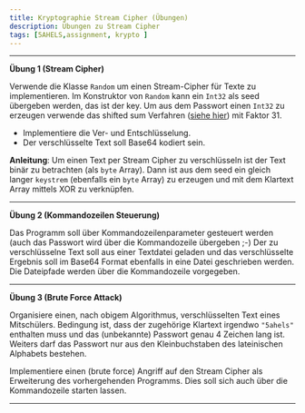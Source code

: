 ```yaml
---
title: Kryptographie Stream Cipher (Übungen)
description: Übungen zu Stream Cipher
tags: [5AHELS,assignment, krypto ]
---
```


---

**Übung 1 (Stream Cipher)** 

Verwende die Klasse `Random` um einen Stream-Cipher für Texte zu implementieren. Im Konstruktor von `Random` kann ein `Int32` als seed übergeben werden, das ist der key. Um aus dem Passwort einen `Int32` zu erzeugen verwende das shifted sum Verfahren ([siehe hier](https://javadevnotes.com/java-string-hashcode)) mit Faktor 31.

- Implementiere die Ver- und Entschlüsselung.
- Der verschlüsselte Text soll Base64 kodiert sein.

**Anleitung**: Um einen Text per Stream Cipher zu verschlüsseln ist der Text binär zu betrachten (als `byte` Array). Dann ist aus dem seed ein gleich langer `keystrem` (ebenfalls ein `byte` Array) zu erzeugen und mit dem Klartext Array mittels XOR zu verknüpfen.



---

**Übung 2  (Kommandozeilen Steuerung)**

Das Programm soll über Kommandozeilenparameter gesteuert werden (auch das Passwort wird über die Kommandozeile übergeben ;-) Der zu verschlüsselne Text soll aus einer Textdatei geladen und das verschlüsselte Ergebnis soll im Base64 Format ebenfalls in eine Datei geschrieben werden. Die Dateipfade werden über die Kommandozeile vorgegeben.



---

**Übung 3  (Brute Force Attack)**

Organisiere einen, nach obigem Algorithmus, verschlüsselten Text eines Mitschülers. Bedingung ist, dass der zugehörige Klartext irgendwo `"5ahels"` enthalten muss und das (unbekannte) Passwort genau 4 Zeichen lang ist. Weiters darf das Passwort nur aus den Kleinbuchstaben des lateinischen Alphabets bestehen.

Implementiere einen (brute force) Angriff auf den Stream Cipher als Erweiterung des vorhergehenden Programms. Dies soll sich auch über die Kommandozeile starten lassen.

---



